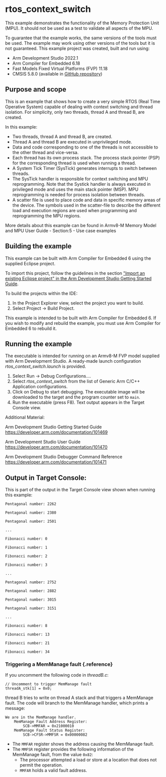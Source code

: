 # rtos_context_switch

This example demonstrates the functionality of the Memory Protection Unit (MPU). It should not be used as a test to validate all aspects of the MPU.

To guarantee that the example works, the same versions of the tools must be used. The example may work using other versions of the tools but it is not guaranteed. This example project was created, built and run using:

- Arm Development Studio 2022.1
- Arm Compiler for Embedded 6.18
- Fast Models Fixed Virtual Platforms (FVP) 11.18
- CMSIS 5.8.0 (available in [GitHub repository](https://github.com/ARM-software/CMSIS_5))

## Purpose and scope

This is an example that shows how to create a very simple RTOS (Real Time Operative System) capable of dealing with context switching and thread isolation. For simplicity, only two threads, thread A and thread B, are created.

In this example:

- Two threads, thread A and thread B, are created. 
- Thread A and thread B are executed in unprivileged mode.
- Data and code corresponding to one of the threads is not accessible to the other thread and vice-versa.
- Each thread has its own process stack. The process stack pointer (PSP) for the corresponding thread is used when running a thread. 
- A System Tick Timer (SysTick) generates interrupts to switch between threads.
- The SysTick handler is responsible for context switching and MPU reprogramming. Note that the Systick handler is always executed in privileged mode and uses the main stack pointer (MSP). MPU reprogramming is needed for process isolation between threads.
- A scatter file is used to place code and data in specific memory areas of the device. The symbols used  in the scatter-file to describe the different load and execution regions are used when programming and reprogramming the MPU regions.

More details about this example can be found in Armv8-M Memory Model and MPU User Guide - Section:5 - Use case examples


## Building the example

This example can be built with Arm Compiler for Embedded 6 using the supplied Eclipse project.

To import this project, follow the guidelines in the section ["Import an existing Eclipse project" in the Arm Development Studio Getting Started Guide](https://developer.arm.com/documentation/101469/2022-1/Projects-and-examples-in-Arm-Development-Studio/Importing-and-exporting-projects/Import-an-existing-Eclipse-project?lang=en). 

To build the projects within the IDE:

1. In the Project Explorer view, select the project you want to build.
2. Select Project → Build Project.

This example is intended to be built with Arm Compiler for Embedded 6. If you wish to modify and rebuild the example, you must use Arm Compiler for Embedded 6 to rebuild it.


## Running the example

The executable is intended for running on an Armv8-M FVP model supplied with Arm Development Studio. A ready-made launch configuration *rtos_context_switch.launch* is provided.

1. Select Run → Debug Configurations....
2. Select *rtos_context_switch* from the list of Generic Arm C/C++ Application configurations.
3. Click on Debug to start debugging. The executable image will be downloaded to the target and the program counter set to `main`.
4. Run the executable (press F8). Text output appears in the Target Console view.

Additional Material:

Arm Development Studio Getting Started Guide
https://developer.arm.com/documentation/101469

Arm Development Studio User Guide
https://developer.arm.com/documentation/101470

Arm Development Studio Debugger Command Reference
https://developer.arm.com/documentation/101471

## Output in Target Console:

This is part of the output in the Target Console view shown when running this example:

```
Pentagonal number: 2262 

Pentagonal number: 2380 

Pentagonal number: 2501 

...

Fibonacci number: 0 

Fibonacci number: 1 

Fibonacci number: 2 

Fibonacci number: 3 

...

Pentagonal number: 2752 

Pentagonal number: 2882 

Pentagonal number: 3015 

Pentagonal number: 3151 

...

Fibonacci number: 8 

Fibonacci number: 13 

Fibonacci number: 21 

Fibonacci number: 34  
```

### Triggering a MemManage fault {.reference}

If you uncomment the following code in *threadB.c*:

```
// Uncomment to trigger MemManage fault
threadA_stk[1] = 0x0;
```

thread B tries to write on thread A stack and that triggers a MemManage fault. The code will branch to the MemManage handler, which prints a message:

```
We are in the MemManage handler. 
    MemManage Fault Address Register: 
        SCB->MMFAR = 0x21000010
    MemManage Fault Status Register: 
        SCB->CFSR->MMFSR = 0x00000082
```

- The `MMFAR` register shows the address causing the MemManage fault.
- The `MMFSR` register provides the following information of the MemManage fault, from the value `0x82`:
	- The processor attempted a load or store at a location that does not permit the operation.
	- `MMFAR` holds a valid fault address.



